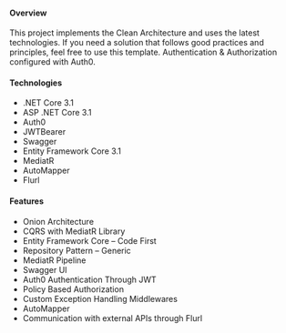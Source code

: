 #### Overview
This project implements the Clean Architecture and uses the latest technologies. If you need a solution that follows good practices and principles, feel free to use this template. Authentication & Authorization configured with Auth0.

#### Technologies
* .NET Core 3.1
* ASP .NET Core 3.1
* Auth0
* JWTBearer
* Swagger
* Entity Framework Core 3.1
* MediatR
* AutoMapper
* Flurl

#### Features
* Onion Architecture
* CQRS with MediatR Library
* Entity Framework Core – Code First
* Repository Pattern – Generic
* MediatR Pipeline
* Swagger UI
* Auth0 Authentication Through JWT
* Policy Based Authorization
* Custom Exception Handling Middlewares
* AutoMapper
* Communication with external APIs through Flurl
